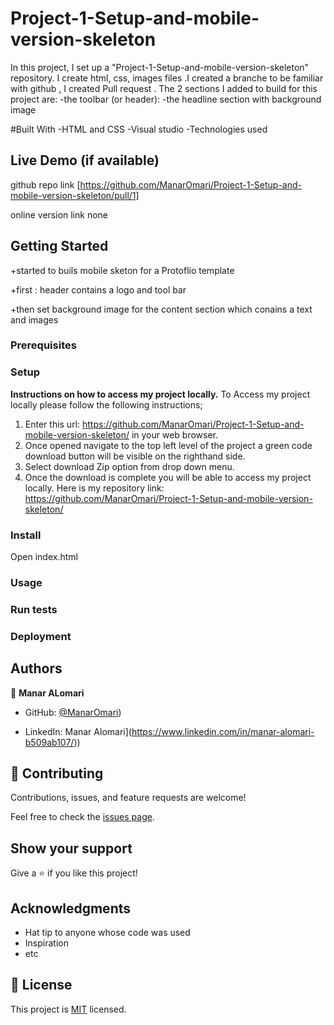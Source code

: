 # Project-1-Setup-and-mobile-version-skeleton
In this project, I set up a "Project-1-Setup-and-mobile-version-skeleton" repository. I create html, css, images files .I created a branche to be familiar with github , I created Pull request .
The 2 sections I added to build for this project are:
-the toolbar (or header):
-the headline section with background image

#Built With
-HTML and CSS
-Visual studio
-Technologies used

## Live Demo (if available)
github repo link 
[https://github.com/ManarOmari/Project-1-Setup-and-mobile-version-skeleton/pull/1]

online version link 
none 

## Getting Started

+started to buils mobile sketon for a Protoflio template 

+first : header contains a logo and tool bar 

+then set background image for the content section which conains a text and images 

### Prerequisites

### Setup
**Instructions on how to access my project locally.**
 To Access my project locally please follow the following instructions;
1. Enter this url: https://github.com/ManarOmari/Project-1-Setup-and-mobile-version-skeleton/ in your web browser.
2. Once opened navigate to the top left level of the project a green code download button will be visible on the righthand side.
3. Select download Zip option from drop down menu.
4. Once the download is complete you will be able to access my project locally.
Here is my repository link: https://github.com/ManarOmari/Project-1-Setup-and-mobile-version-skeleton/


### Install
Open index.html
### Usage

### Run tests

### Deployment



## Authors

👤 **Manar ALomari**

- GitHub: [@ManarOmari](https://github.com/ManarOmari))

- LinkedIn: Manar Alomari](https://www.linkedin.com/in/manar-alomari-b509ab107/))



## 🤝 Contributing

Contributions, issues, and feature requests are welcome!

Feel free to check the [issues page](../../issues/).

## Show your support

Give a ⭐️ if you like this project!

## Acknowledgments

- Hat tip to anyone whose code was used
- Inspiration
- etc

## 📝 License

This project is [MIT](./MIT.md) licensed.